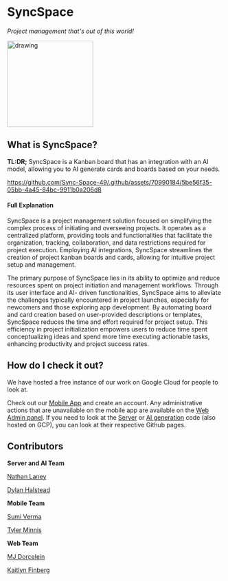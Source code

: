 # SyncSpace

_Project management that's out of this world!_

<img src="https://github.com/Sync-Space-49/.github/assets/26585103/47a58379-9c60-4583-9db0-5452b3985edb" alt="drawing" width="200"/>

## What is SyncSpace? 

**TL:DR;** SyncSpace is a Kanban board that has an integration with an AI model, allowing you to
AI generate cards and boards based on your needs. 

https://github.com/Sync-Space-49/.github/assets/70990184/5be56f35-05bb-4a45-84bc-9911b0a206d8

#### Full Explanation
SyncSpace is a project management solution focused on simplifying the complex process
of initiating and overseeing projects. It operates as a centralized platform, providing tools
and functionalities that facilitate the organization, tracking, collaboration, and data
restrictions required for project execution. Employing AI integrations, SyncSpace
streamlines the creation of project kanban boards and cards, allowing for intuitive project
setup and management.

The primary purpose of SyncSpace lies in its ability to optimize and reduce resources
spent on project initiation and management workflows. Through its user interface and AI-
driven functionalities, SyncSpace aims to alleviate the challenges typically encountered
in project launches, especially for newcomers and those exploring app development. By
automating board and card creation based on user-provided descriptions or templates,
SyncSpace reduces the time and effort required for project setup. This efficiency in
project initialization empowers users to reduce time spent conceptualizing ideas and
spend more time executing actionable tasks, enhancing productivity and project success
rates.

## How do I check it out? 

We have hosted a free instance of our work on Google Cloud for people to look at. 

Check out our [Mobile App](https://syncspace-mobile-i6acbs4ioa-uc.a.run.app/) and create an account. Any administrative actions that are unavailable on the mobile app are available on the [Web Admin panel](https://syncspace-web-i6acbs4ioa-uc.a.run.app/). If you need to look at the [Server](https://github.com/Sync-Space-49/syncspace-server) or [AI generation](https://github.com/Sync-Space-49/syncspace-ai) code (also hosted on GCP), you can look at their respective Github pages. 

## Contributors

**Server and AI Team**

[Nathan Laney](https://github.com/Nathan-Laney)

[Dylan Halstead](https://github.com/DylanHalstead)

**Mobile Team**


[Sumi Verma](https://github.com/sumiv)

[Tyler Minnis](https://github.com/tylerminnis)

**Web Team**


[MJ Dorcelein](https://github.com/MJDorcelien)

[Kaitlyn Finberg](https://github.com/kfinberg7581)


